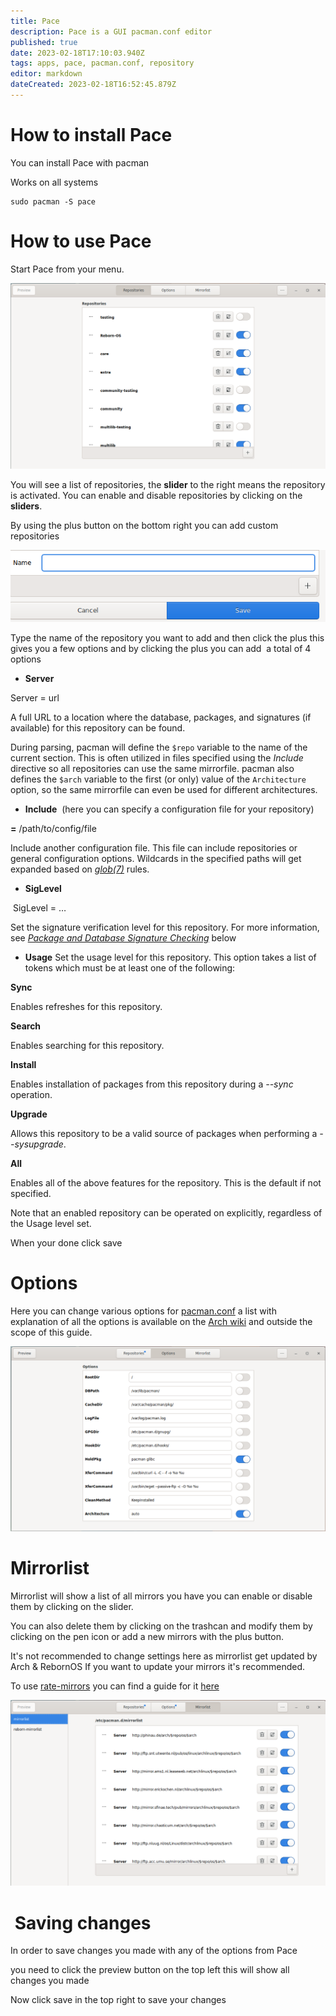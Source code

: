 ```yaml
---
title: Pace
description: Pace is a GUI pacman.conf editor
published: true
date: 2023-02-18T17:10:03.940Z
tags: apps, pace, pacman.conf, repository
editor: markdown
dateCreated: 2023-02-18T16:52:45.879Z
---
```


# How to install Pace

You can install Pace with pacman

Works on all systems

```plaintext
sudo pacman -S pace
```

# How to use Pace

Start Pace from your menu.

![](/apps/pacestartscreen.png)

You will see a list of repositories, the **slider** to the right means the repository is activated. You can enable and disable repositories by clicking on the **sliders**.

By using the plus button on the bottom right you can add custom repositories

![](/apps/customrepo.png)

Type the name of the repository you want to add and then click the plus this gives you a few options and by clicking the plus you can add  a total of 4 options 

-   **Server** 

Server = url

A full URL to a location where the database, packages, and signatures (if available) for this repository can be found.

During parsing, pacman will define the `$repo` variable to the name of the current section. This is often utilized in files specified using the *Include* directive so all repositories can use the same mirrorfile. pacman also defines the `$arch` variable to the first (or only) value of the `Architecture` option, so the same mirrorfile can even be used for different architectures.

-   **Include**  (here you can specify a configuration file for your repository)

**\=** /path/to/config/file

Include another configuration file. This file can include repositories or general configuration options. Wildcards in the specified paths will get expanded based on [_glob(7)_](https://archlinux.org/pacman/glob.7.html) rules.

-   **SigLevel**

 SigLevel = …

Set the signature verification level for this repository. For more information, see [_Package and Database Signature Checking_](https://archlinux.org/pacman/pacman.conf.5.html#SC) below

-   **Usage** Set the usage level for this repository. This option takes a list of tokens which must be at least one of the following:

**Sync**

Enables refreshes for this repository.

**Search**

Enables searching for this repository.

**Install**

Enables installation of packages from this repository during a *\--sync* operation.

**Upgrade**

Allows this repository to be a valid source of packages when performing a *\--sysupgrade*.

**All**

Enables all of the above features for the repository. This is the default if not specified.

Note that an enabled repository can be operated on explicitly, regardless of the Usage level set.

When your done click save

# Options

Here you can change various options for [pacman.conf](https://archlinux.org/pacman/pacman.conf.5.html) a list with explanation of all the options is available on the [Arch wiki](https://archlinux.org/pacman/pacman.conf.5.html) and outside the scope of this guide.

![](/apps/paceoptions.png)

# Mirrorlist

Mirrorlist will show a list of all mirrors you have you can enable or disable them by clicking on the slider.

You can also delete them by clicking on the trashcan and modify them by clicking on the pen icon or add a new mirrors with the plus button.

It's not recommended to change settings here as mirrorlist get updated by Arch & RebornOS If you want to update your mirrors it's recommended.

To use [rate-mirrors](wiki.rebornos.org/en/apps/rate-mirrors) you can find a guide for it [here](wiki.rebornos.org/en/apps/rate-mirrors)

![](/apps/mirrorlist.png)

#  Saving changes

In order to save changes you made with any of the options from Pace

you need to click the preview button on the top left this will show all changes you made 

Now click save in the top right to save your changes